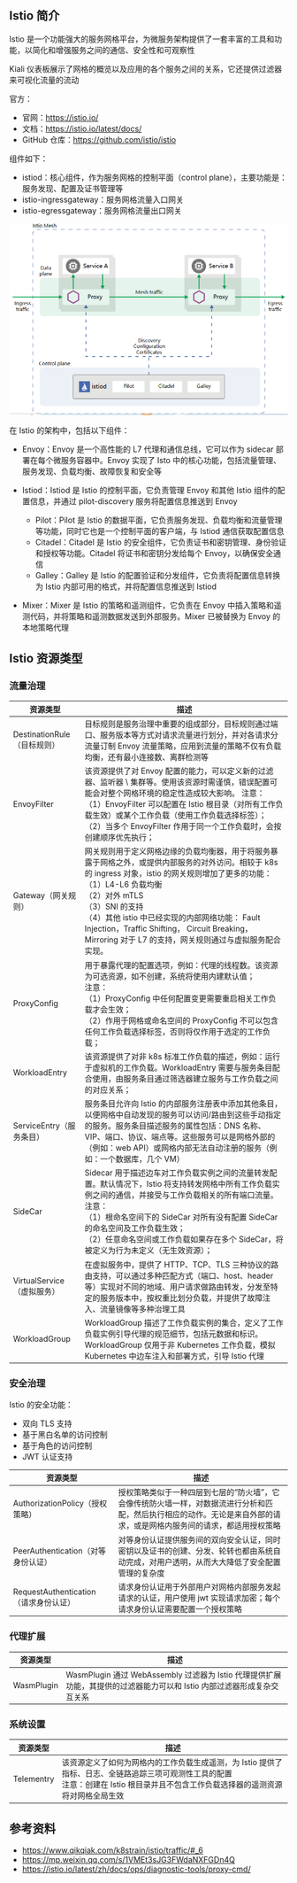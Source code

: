 ## Istio 简介

Istio 是一个功能强大的服务网格平台，为微服务架构提供了一套丰富的工具和功能，以简化和增强服务之间的通信、安全性和可观察性

Kiali 仪表板展示了网格的概览以及应用的各个服务之间的关系，它还提供过滤器来可视化流量的流动

官方：

- 官网：<https://istio.io/>
- 文档：<https://istio.io/latest/docs/>
- GitHub 仓库：<https://github.com/istio/istio>

组件如下：

- istiod：核心组件，作为服务网格的控制平面（control plane），主要功能是：服务发现、配置及证书管理等
- istio-ingressgateway：服务网格流量入口网关
- istio-egressgateway：服务网格流量出口网关

<img src=".assets/Istio简介/OC2PjnBlMZgFtaj98fVRMABnDhibtyzDzicb5qmNTQgheevNDpmWLRD6Qicia90frlmDrbNwfGqmd5icg0KQzDDHI6w.png" alt="img" style="zoom:67%;" />

在 Istio 的架构中，包括以下组件：

- Envoy：Envoy 是一个高性能的 L7 代理和通信总线，它可以作为 sidecar 部署在每个微服务容器中。Envoy 实现了 Isto 中的核心功能，包括流量管理、服务发现、负载均衡、故障恢复和安全等
- Istiod：Istiod 是 Istio 的控制平面，它负责管理 Envoy 和其他 Istio 组件的配置信息，并通过 pilot-discovery 服务将配置信息推送到 Envoy
  - Pilot：Pilot 是 Istio 的数据平面，它负责服务发现、负载均衡和流量管理等功能，同时它也是一个控制平面的客户端，与 Istiod 通信获取配置信息
  - Citadel：Citadel 是 Istio 的安全组件，它负责证书和密钥管理、身份验证和授权等功能。Citadel 将证书和密钥分发给每个 Envoy，以确保安全通信
  - Galley：Galley 是 Istio 的配置验证和分发组件，它负责将配置信息转换为 Istio 内部可用的格式，并将配置信息推送到 Istiod

- Mixer：Mixer 是 Istio 的策略和遥测组件，它负责在 Envoy 中插入策略和遥测代码，并将策略和遥测数据发送到外部服务。Mixer 已被替换为 Envoy 的本地策略代理

## Istio 资源类型

### 流量治理

| 资源类型                    | 描述                                                         |
| --------------------------- | ------------------------------------------------------------ |
| DestinationRule（目标规则） | 目标规则是服务治理中重要的组成部分，目标规则通过端口、服务版本等方式对请求流量进行划分，并对各请求分流量订制 Envoy 流量策略，应用到流量的策略不仅有负载均衡，还有最小连接数、离群检测等 |
| EnvoyFilter                 | 该资源提供了对 Envoy 配置的能力，可以定义新的过滤器、监听器 \ 集群等。使用该资源时需谨慎，错误配置可能会对整个网格环境的稳定性造成较大影响。 注意：<br/>（1）EnvoyFilter 可以配置在 Istio 根目录（对所有工作负载生效）或某个工作负载（使用工作负载选择标签）；<br/>（2）当多个 EnvoyFilter 作用于同一个工作负载时，会按创建顺序优先执行； |
| Gateway（网关规则）         | 网关规则用于定义网格边缘的负载均衡器，用于将服务暴露于网格之外，或提供内部服务的对外访问。相较于 k8s 的 ingress 对象，istio 的网关规则增加了更多的功能： <br />（1）L4-L6 负载均衡<br />（2）对外 mTLS<br />（3）SNI 的支持<br />（4）其他 istio 中已经实现的内部网络功能： Fault Injection，Traffic Shifting， Circuit Breaking， Mirroring 对于 L7 的支持，网关规则通过与虚拟服务配合实现。 |
| ProxyConfig                 | 用于暴露代理的配置选项，例如：代理的线程数。该资源为可选资源，如不创建，系统将使用内建默认值；<br />注意：<br/>（1）ProxyConfig 中任何配置变更需要重启相关工作负载才会生效；<br/>（2）作用于网格或命名空间的 ProxyConfig 不可以包含任何工作负载选择标签，否则将仅作用于选定的工作负载； |
| WorkloadEntry               | 该资源提供了对非 k8s 标准工作负载的描述，例如：运行于虚拟机的工作负载。WorkloadEntry 需要与服务条目配合使用，由服务条目通过筛选器建立服务与工作负载之间的对应关系； |
| ServiceEntry（服务条目）    | 服务条目允许向 Istio 的内部服务注册表中添加其他条目，以便网格中自动发现的服务可以访问/路由到这些手动指定的服务。服务条目描述服务的属性包括：DNS 名称、VIP、端口、协议、端点等。这些服务可以是网格外部的（例如：web API）或网格内部无法自动注册的服务（例如：一个数据库，几个 VM） |
| SideCar                     | Sidecar 用于描述边车对工作负载实例之间的流量转发配置。默认情况下，Istio 将支持转发网格中所有工作负载实例之间的通信，并接受与工作负载相关的所有端口流量。 <br />注意：<br/>（1）根命名空间下的 SideCar 对所有没有配置 SideCar 的命名空间及工作负载生效；<br/>（2）任意命名空间或工作负载如果存在多个 SideCar，将被定义为行为未定义（无生效资源）； |
| VirtualService（虚拟服务）  | 在虚拟服务中，提供了 HTTP、TCP、TLS 三种协议的路由支持，可以通过多种匹配方式（端口、host、header 等）实现对不同的地域、用户请求做路由转发，分发至特定的服务版本中，按权重比划分负载，并提供了故障注入、流量镜像等多种治理工具 |
| WorkloadGroup               | WorkloadGroup 描述了工作负载实例的集合，定义了工作负载实例引导代理的规范细节，包括元数据和标识。WorkloadGroup 仅用于非 Kubernetes 工作负载，模拟 Kubernetes 中边车注入和部署方式，引导 Istio 代理 |

### 安全治理

Istio 的安全功能：

- 双向 TLS 支持
- 基于黑白名单的访问控制
- 基于角色的访问控制
- JWT 认证支持

| 资源类型                              | 描述                                                         |
| ------------------------------------- | ------------------------------------------------------------ |
| AuthorizationPolicy（授权策略）       | 授权策略类似于一种四层到七层的“防火墙”，它会像传统防火墙一样，对数据流进行分析和匹配，然后执行相应的动作。无论是来自外部的请求，或是网格内服务间的请求，都适用授权策略 |
| PeerAuthentication（对等身份认证）    | 对等身份认证提供服务间的双向安全认证，同时密钥以及证书的创建、分发、轮转也都由系统自动完成，对用户透明，从而大大降低了安全配置管理的复杂度 |
| RequestAuthentication（请求身份认证） | 请求身份认证用于外部用户对网格内部服务发起请求的认证，用户使用 jwt 实现请求加密；每个请求身份认证需要配置一个授权策略 |

### 代理扩展

| 资源类型   | 描述                                                         |
| ---------- | ------------------------------------------------------------ |
| WasmPlugin | WasmPlugin 通过 WebAssembly 过滤器为 Istio 代理提供扩展功能，其提供的过滤器能力可以和 Istio 内部过滤器形成复杂交互关系 |

### 系统设置

| 资源类型   | 描述                                                         |
| ---------- | ------------------------------------------------------------ |
| Telementry | 该资源定义了如何为网格内的工作负载生成遥测，为 Istio 提供了指标、日志、全链路追踪三项可观测性工具的配置 <br />注意：创建在 Istio 根目录并且不包含工作负载选择器的遥测资源将对网格全局生效 |

## 参考资料

- <https://www.qikqiak.com/k8strain/istio/traffic/#_6>
- <https://mp.weixin.qq.com/s/1VMEt3sJG3FWdaNXFGDn4Q>
- <https://istio.io/latest/zh/docs/ops/diagnostic-tools/proxy-cmd/>
